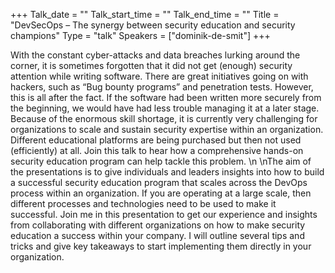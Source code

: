 +++
Talk_date = ""
Talk_start_time = ""
Talk_end_time = ""
Title = "DevSecOps – The synergy between security education and security champions"
Type = "talk"
Speakers = ["dominik-de-smit"]
+++

With the constant cyber-attacks and data breaches lurking around the corner, it is sometimes forgotten that it did not get (enough) security attention while writing software. There are great initiatives going on with hackers, such as “Bug bounty programs” and penetration tests. However, this is all after the fact. If the software had been written more securely from the beginning, we would have had less trouble managing it at a later stage. Because of the enormous skill shortage, it is currently very challenging for organizations to scale and sustain security expertise within an organization. Different educational platforms are being purchased but then not used (efficiently) at all. Join this talk to hear how a comprehensive hands-on security education program can help tackle this problem.\n\nThe aim of the presentations is to give individuals and leaders insights into how to build a successful security education program that scales across the DevOps process within an organization. If you are operating at a large scale, then different processes and technologies need to be used to make it successful. Join me in this presentation to get our experience and insights from collaborating with different organizations on how to make security education a success within your company. I will outline several tips and tricks and give key takeaways to start implementing them directly in your organization.

